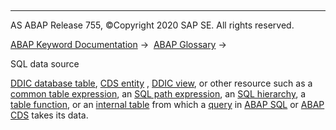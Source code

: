  

* * *

AS ABAP Release 755, ©Copyright 2020 SAP SE. All rights reserved.

[ABAP Keyword Documentation](javascript:call_link\('abenabap.htm'\)) →  [ABAP Glossary](javascript:call_link\('abenabap_glossary.htm'\)) → 

SQL data source

[DDIC database table](javascript:call_link\('abenddic_db_table_glosry.htm'\) "Glossary Entry"), [CDS entity](javascript:call_link\('abencds_entity_glosry.htm'\) "Glossary Entry") , [DDIC view](javascript:call_link\('abendictionary_view_glosry.htm'\) "Glossary Entry"), or other resource such as a [common table expression](javascript:call_link\('abencommon_table_expression_glosry.htm'\) "Glossary Entry"), an [SQL path expression](javascript:call_link\('abensql_path_expression_glosry.htm'\) "Glossary Entry"), an [SQL hierarchy](javascript:call_link\('abensql_hierarchy_glosry.htm'\) "Glossary Entry"), a [table function](javascript:call_link\('abentable_function_glosry.htm'\) "Glossary Entry"), or an [internal table](javascript:call_link\('abeninternal_table_glosry.htm'\) "Glossary Entry") from which a [query](javascript:call_link\('abenquery_glosry.htm'\) "Glossary Entry") in [ABAP SQL](javascript:call_link\('abenabap_sql_glosry.htm'\) "Glossary Entry") or [ABAP CDS](javascript:call_link\('abenabap_cds_glosry.htm'\) "Glossary Entry") takes its data.